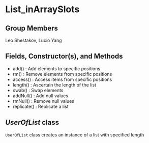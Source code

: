 # List_inArraySlots
## Group Members
Leo Shestakov, Lucio Yang
## Fields, Constructor(s), and Methods
- add() : Add elements to specific positions
- rm() : Remove elements from specific positions
- access() : Access items from specific positions
- length() : Ascertain the length of the list
- swab() : Swap elements
- addNull() : Add null values
- rmNull() : Remove null values
- replicate() : Replicate a list
## *UserOfList* class
`UserOfList` class creates an instance of a list with specified length
